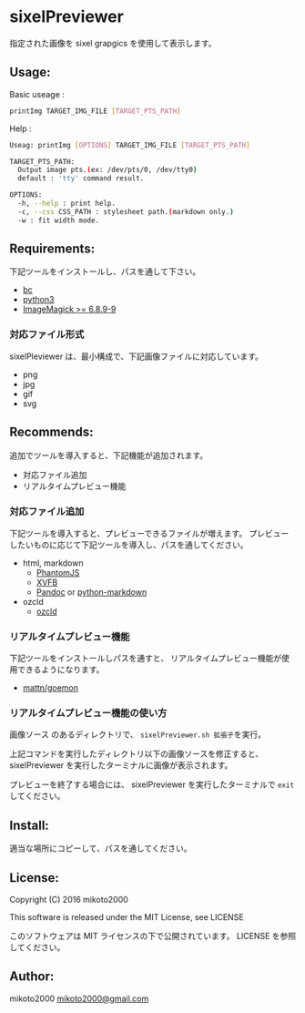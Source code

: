 sixelPreviewer
==============

指定された画像を sixel grapgics を使用して表示します。

Usage:
------

Basic useage :

```sh
printImg TARGET_IMG_FILE [TARGET_PTS_PATH]
```

Help :

```sh
Useag: printImg [OPTIONS] TARGET_IMG_FILE [TARGET_PTS_PATH]

TARGET_PTS_PATH:
  Output image pts.(ex: /dev/pts/0, /dev/tty0)
  default : 'tty' command result.

OPTIONS:
  -h, --help : print help.
  -c, --css CSS_PATH : stylesheet path.(markdown only.)
  -w : fit width mode.
```

Requirements:
-------------

下記ツールをインストールし、パスを通して下さい。

- [bc](http://www.gnu.org/software/bc/)
- [python3](https://www.python.org/)
- [ImageMagick >= 6.8.9-9](http://www.imagemagick.org/)

### 対応ファイル形式

sixelPleviewer は、最小構成で、下記画像ファイルに対応しています。

- png
- jpg
- gif
- svg

Recommends:
-----------

追加でツールを導入すると、下記機能が追加されます。

- 対応ファイル追加
- リアルタイムプレビュー機能

### 対応ファイル追加

下記ツールを導入すると、プレビューできるファイルが増えます。
プレビューしたいものに応じて下記ツールを導入し、パスを通してください。

- html, markdown
    - [PhantomJS](http://phantomjs.org)
    - [XVFB](https://www.x.org/releases/X11R7.6/doc/man/man1/Xvfb.1.xhtml)
    - [Pandoc](http://pandoc.org) or [python-markdown](http://pythonhosted.org/Markdown/cli.html)
- ozcld
    - [ozcld](https://github.com/mikoto2000/ozcld)

### リアルタイムプレビュー機能

下記ツールをインストールしパスを通すと、
リアルタイムプレビュー機能が使用できるようになります。

- [mattn/goemon](https://github.com/mattn/goemon)

### リアルタイムプレビュー機能の使い方

画像ソース のあるディレクトリで、
`sixelPreviewer.sh 拡張子`を実行。

上記コマンドを実行したディレクトリ以下の画像ソースを修正すると、
sixelPreviewer を実行したターミナルに画像が表示されます。

プレビューを終了する場合には、 sixelPreviewer を実行したターミナルで `exit` してください。

Install:
--------

適当な場所にコピーして、パスを通してください。


License:
--------

Copyright (C) 2016 mikoto2000

This software is released under the MIT License, see LICENSE

このソフトウェアは MIT ライセンスの下で公開されています。 LICENSE を参照してください。


Author:
-------

mikoto2000 <mikoto2000@gmail.com>

